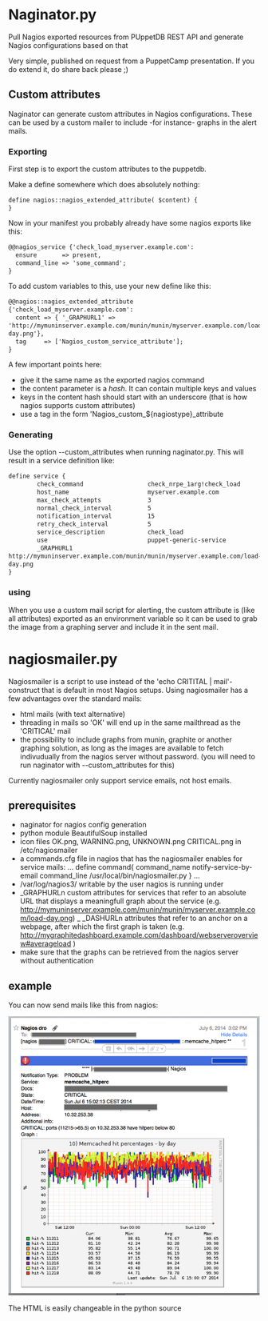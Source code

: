# Naginator.py

Pull Nagios exported resources from PUppetDB REST API and generate Nagios configurations based on that

Very simple, published on request from a PuppetCamp presentation. If you do extend it, do share back please ;)


## Custom attributes


Naginator can generate custom attributes in Nagios configurations. These can be used by a custom mailer to include -for
 instance- graphs in the alert mails.


### Exporting

First step is to export the custom attributes to the puppetdb.

Make a define somewhere which does absolutely nothing:

```puppet
define nagios::nagios_extended_attribute( $content) {
}
```

Now in your manifest you probably already have some nagios exports like this:

```puppet
@@nagios_service {'check_load_myserver.example.com':
  ensure       => present,
  command_line => 'some_command';
}
```

To add custom variables to this, use your new define like this:

```puppet
@@nagios::nagios_extended_attribute {'check_load_myserver.example.com':
  content => { '_GRAPHURL1' => 'http://mymuninserver.example.com/munin/munin/myserver.example.com/load-day.png'},
  tag     => ['Nagios_custom_service_attribute'];
}
```

A few important points here:

- give it the same name as the exported nagios command
- the content parameter is a *hash*. It can contain multiple keys and values
- keys in the content hash should start with an underscore (that is how nagios supports custom attributes)
- use a tag in the form 'Nagios_custom_${nagiostype}_attribute


### Generating

Use the option --custom_attributes when running naginator.py. This will result in a service definition like:

```
define service {
        check_command                  check_nrpe_1arg!check_load
        host_name                      myserver.example.com
        max_check_attempts             3
        normal_check_interval          5
        notification_interval          15
        retry_check_interval           5
        service_description            check_load
        use                            puppet-generic-service
        _GRAPHURL1                     http://mymuninserver.example.com/munin/munin/myserver.example.com/load-day.png
}
```

### using

When you use a custom mail script for alerting, the custom attribute is (like all attributes) exported as an environment
variable so it can be used to grab the image from a graphing server and include it in the sent mail.

# nagiosmailer.py

Nagiosmailer is a script to use instead of the 'echo CRITITAL | mail'-construct that is default in most Nagios setups.
Using nagiosmailer has a few advantages over the standard mails:

 - html mails (with text alternative)
 - threading in mails so 'OK' will end up in the same mailthread as the 'CRITICAL' mail
 - the possibility to include graphs from munin, graphite or another graphing solution, as long as the images are 
   available to fetch indivudually from the nagios server without password. (you will need to run naginator with
   --custom_attributes for this)
   
Currently nagiosmailer only support service emails, not host emails.
   
## prerequisites

 - naginator for nagios config generation
 - python module BeautifulSoup installed
 - icon files OK.png, WARNING.png, UNKNOWN.png CRITICAL.png in /etc/nagiosmailer
 - a commands.cfg file in nagios that has the nagiosmailer enables for service mails:
 ...
 define command{
    command_name    notify-service-by-email
    command_line    /usr/local/bin/nagiosmailer.py 
 }
 ...
 - /var/log/nagios3/ writable by the user nagios is running under
 - _GRAPHURLn custom attributes for services that refer to an absolute URL that displays a meaningfull graph about the
   service (e.g. http://mymuninserver.example.com/munin/munin/myserver.example.com/load-day.png)
 _ _DASHURLn attributes that refer to an anchor on a webpage, after which the first graph is taken
   (e.g. http://mygraphitedashboard.example.com/dashboard/webserveroverview#averageload )
 - make sure that the graphs can be retrieved from the nagios server without authentication
 
 ## example
 
 You can now send mails like this from nagios:
 
 ![Example HTML mail](screenshots/examplemail.png?raw=true "Example HTML mail")
 
 The HTML is easily changeable in the python source